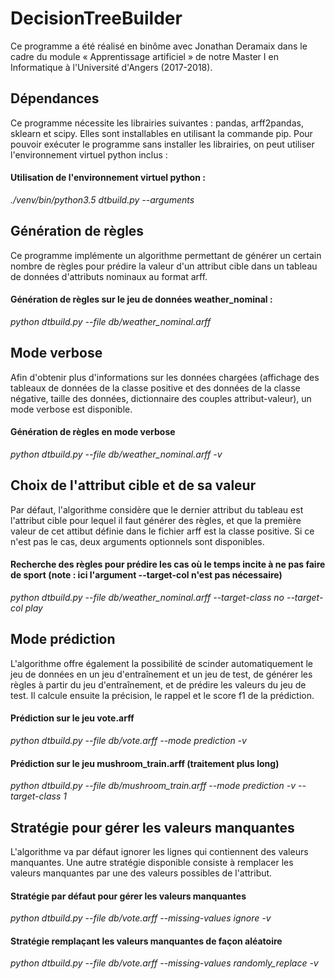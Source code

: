 # DecisionTreeBuilder

Ce programme a été réalisé en binôme avec Jonathan Deramaix dans le cadre du module « Apprentissage artificiel » de notre Master I en Informatique à l'Université d'Angers (2017-2018).

## Dépendances
Ce programme nécessite les librairies suivantes : pandas, arff2pandas, sklearn et scipy. Elles sont installables en utilisant la commande pip. Pour pouvoir exécuter le programme sans installer les librairies, on peut utiliser l'environnement virtuel python inclus :

#### Utilisation de l'environnement virtuel python :
_./venv/bin/python3.5 dtbuild.py --arguments_

## Génération de règles

Ce programme implémente un algorithme permettant de générer un certain nombre de règles pour prédire la valeur d'un attribut cible dans un tableau de données d'attributs nominaux au format arff.

#### Génération de règles sur le jeu de données weather_nominal :
_python dtbuild.py --file db/weather_nominal.arff_ 


## Mode verbose

Afin d'obtenir plus d'informations sur les données chargées (affichage des tableaux de données de la classe positive et des données de la classe négative, taille des données, dictionnaire des couples attribut-valeur), un mode verbose est disponible.

#### Génération de règles en mode verbose
_python dtbuild.py --file db/weather_nominal.arff -v_


## Choix de l'attribut cible et de sa valeur

Par défaut, l'algorithme considère que le dernier attribut du tableau est l'attribut cible pour lequel il faut générer des règles, et que la première valeur de cet attibut définie dans le fichier arff est la classe positive. Si ce n'est pas le cas, deux arguments optionnels sont disponibles.

#### Recherche des règles pour prédire les cas où le temps incite à ne pas faire de sport (note : ici l'argument --target-col n'est pas nécessaire)
_python dtbuild.py --file db/weather_nominal.arff --target-class no  --target-col play_

## Mode prédiction

L'algorithme offre également la possibilité de scinder automatiquement le jeu de données en un jeu d'entraînement et un jeu de test, de générer les règles à partir du jeu d'entraînement, et de prédire les valeurs du jeu de test. Il calcule ensuite la précision, le rappel et le score f1 de la prédiction.

#### Prédiction sur le jeu vote.arff
_python dtbuild.py --file db/vote.arff --mode prediction -v_

#### Prédiction sur le jeu mushroom_train.arff (traitement plus long)
_python dtbuild.py --file db/mushroom_train.arff --mode prediction -v --target-class 1_


## Stratégie pour gérer les valeurs manquantes

L'algorithme va par défaut ignorer les lignes qui contiennent des valeurs manquantes. Une autre stratégie disponible consiste à remplacer les valeurs manquantes par une des valeurs possibles de l'attribut.

#### Stratégie par défaut pour gérer les valeurs manquantes
_python dtbuild.py --file db/vote.arff --missing-values ignore -v_

#### Stratégie remplaçant les valeurs manquantes de façon aléatoire
_python dtbuild.py --file db/vote.arff --missing-values randomly_replace -v_

